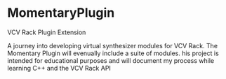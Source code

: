 # MomentaryPlugin
VCV Rack Plugin Extension

A journey into developing virtual synthesizer modules for VCV Rack. The Momentary Plugin will evenually include a suite of modules. his project is intended for educational purposes and will document my process while learning C++ and the VCV Rack API
